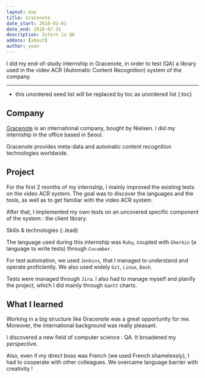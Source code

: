 ```yaml
---
layout: exp
title: Gracenote
date_start: 2018-02-01
date_end: 2018-07-31
description: Intern in QA 
addons: [about]
author: yoan
---
```


I did my end-of-study internship in Gracenote, in order to test (QA) a library used in the video ACR (Automatic Content Recognition) system of the company.

---

* this unordered seed list will be replaced by toc as unordered list
{:toc}

## Company

[Gracenote](http://www.gracenote.com/) is an international company, bought by Nielsen. I did my internship in the office based in Seoul. 

Gracenote provides meta-data and automatic content recognition technologies worldwide. 

## Project

For the first 2 months of my internship, I mainly improved the existing tests on the video ACR system.
The goal was to discover the languages and the tools, as well as to get familiar with the video ACR system.

After that, I implemented my own tests on an uncovered specific component of the system : the client library. 

Skills & technologies
{:.lead}

The language used during this internship was `Ruby`, coupled with `Gherkin` (a language to write tests) through `Cucumber`.

For test automation, we used `Jenkins`, that I managed to understand and operate proficiently. We also used widely `Git`, `Linux`, `Bash`.

Tests were managed through `Jira`. I also had to manage myself and planify the project, which I did mainly through `Gantt` charts.

## What I learned

Working in a big structure like Gracenote was a great opportunity for me. Moreover, the international background was really pleasant.

I discovered a new field of computer science : QA. It broadened my perspective.

Also, even if my direct boss was French (we used French shamelessly), I had to cooperate with other colleagues. We overcame language barrier with creativity !